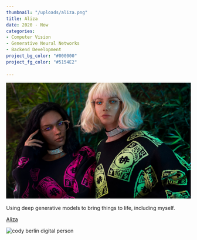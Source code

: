 ```yaml
---
thumbnail: "/uploads/aliza.png"
title: Aliza
date: 2020 - Now
categories:
- Computer Vision
- Generative Neural Networks
- Backend Development
project_bg_color: "#000000"
project_fg_color: "#5154E2"

---
```

![](/uploads/alizabinx.png "Binxy & Aliza")

Using deep generative models to bring things to life, including myself.

[Aliza](https://www.aliza.ai/ "https://www.aliza.ai/")

![cody berlin digital person](/uploads/ec9f4452-b0a8-49f6-b6fc-0a9a2783548f.gif "me not me")